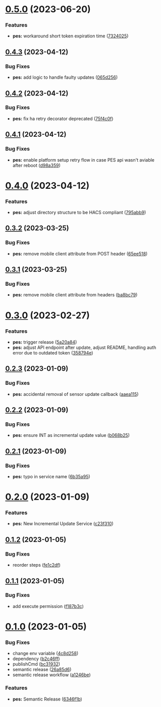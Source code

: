 # [0.5.0](https://github.com/StanislavBolshakov/ha-pes/compare/v0.4.3...v0.5.0) (2023-06-20)


### Features

* **pes:** workaround short token expiration time ([7324025](https://github.com/StanislavBolshakov/ha-pes/commit/7324025b2acc211b2464baaf73318ac314815655))

## [0.4.3](https://github.com/StanislavBolshakov/ha-pes/compare/v0.4.2...v0.4.3) (2023-04-12)


### Bug Fixes

* **pes:** add logic to handle faulty updates ([065d256](https://github.com/StanislavBolshakov/ha-pes/commit/065d256791181a1ec0082b58ae237efa32b95196))

## [0.4.2](https://github.com/StanislavBolshakov/ha-pes/compare/v0.4.1...v0.4.2) (2023-04-12)


### Bug Fixes

* **pes:** fix ha retry decorator deprecated ([75f4c0f](https://github.com/StanislavBolshakov/ha-pes/commit/75f4c0fde12266b53760b7d1aa3be6d6386918a0))

## [0.4.1](https://github.com/StanislavBolshakov/ha-pes/compare/v0.4.0...v0.4.1) (2023-04-12)


### Bug Fixes

* **pes:** enable platform setup retry flow in case PES api wasn't aviable after reboot ([d98a359](https://github.com/StanislavBolshakov/ha-pes/commit/d98a35955401bc0b81dd0195c258756bdc0e8778))

# [0.4.0](https://github.com/StanislavBolshakov/ha-pes/compare/v0.3.2...v0.4.0) (2023-04-12)


### Features

* **pes:** adjust directory structure to be HACS compliant ([795abb9](https://github.com/StanislavBolshakov/ha-pes/commit/795abb914cd2b3b755ef0d1a7ddccb2777fae068))

## [0.3.2](https://github.com/StanislavBolshakov/ha-pes/compare/v0.3.1...v0.3.2) (2023-03-25)


### Bug Fixes

* **pes:** remove mobile client attribute from POST header ([65ee518](https://github.com/StanislavBolshakov/ha-pes/commit/65ee518b5c64730bda50cda657f0bc3de89052e8))

## [0.3.1](https://github.com/StanislavBolshakov/ha-pes/compare/v0.3.0...v0.3.1) (2023-03-25)


### Bug Fixes

* **pes:** remove mobile client attribute from headers ([ba8bc79](https://github.com/StanislavBolshakov/ha-pes/commit/ba8bc793fd2b92ca2de4f8877e32a6df5fbce8a6))

# [0.3.0](https://github.com/StanislavBolshakov/ha-pes/compare/v0.2.3...v0.3.0) (2023-02-27)


### Features

* **pes:** trigger release ([5a20a84](https://github.com/StanislavBolshakov/ha-pes/commit/5a20a84b74123b79890236f36b68fd6cc511a694))
* **pes:** adjust API endpoint after update, adjust README, handling auth error due to outdated token ([358794e](https://github.com/StanislavBolshakov/ha-pes/commit/358794e00c8aef42bfb6f84dd2c06ca5e20306e1))

## [0.2.3](https://github.com/StanislavBolshakov/ha-pes/compare/v0.2.2...v0.2.3) (2023-01-09)


### Bug Fixes

* **pes:** accidental removal of sensor update callback ([aaea115](https://github.com/StanislavBolshakov/ha-pes/commit/aaea115c2bbef2c96cc3255b239e066d756d7918))

## [0.2.2](https://github.com/StanislavBolshakov/ha-pes/compare/v0.2.1...v0.2.2) (2023-01-09)


### Bug Fixes

* **pes:** ensure INT as incremental update value ([b068b25](https://github.com/StanislavBolshakov/ha-pes/commit/b068b25ee58a358332f1f1589373992ca9420794))

## [0.2.1](https://github.com/StanislavBolshakov/ha-pes/compare/v0.2.0...v0.2.1) (2023-01-09)


### Bug Fixes

* **pes:** typo in service name ([6b35a95](https://github.com/StanislavBolshakov/ha-pes/commit/6b35a95423c2029cc40d256057d89784dd67201b))

# [0.2.0](https://github.com/StanislavBolshakov/ha-pes/compare/v0.1.2...v0.2.0) (2023-01-09)


### Features

* **pes:** New Incremental Update Service ([c23f310](https://github.com/StanislavBolshakov/ha-pes/commit/c23f310d37e625ab76dd59eb97d7d9e645e39356))

## [0.1.2](https://github.com/StanislavBolshakov/ha-pes/compare/v0.1.1...v0.1.2) (2023-01-05)


### Bug Fixes

* reorder steps ([fe1c2df](https://github.com/StanislavBolshakov/ha-pes/commit/fe1c2dfc9f7c37a6f2f3f1986ea618fcb37287c4))

## [0.1.1](https://github.com/StanislavBolshakov/ha-pes/compare/v0.1.0...v0.1.1) (2023-01-05)


### Bug Fixes

* add execute permission ([f187b3c](https://github.com/StanislavBolshakov/ha-pes/commit/f187b3c8737274206f33c799076e9af81e39e5dd))

# [0.1.0](https://github.com/StanislavBolshakov/ha-pes/compare/v0.0.1...v0.1.0) (2023-01-05)


### Bug Fixes

* change env variable ([4c8d258](https://github.com/StanislavBolshakov/ha-pes/commit/4c8d2582ac3ead067e44f77dd9918b7a62a8fa0e))
* dependency ([b2c46ff](https://github.com/StanislavBolshakov/ha-pes/commit/b2c46ff0247e50b79c7667465c5ad3b41581f74a))
* publishCmd ([bc31932](https://github.com/StanislavBolshakov/ha-pes/commit/bc31932c0ee587c277ac1ec053bb249d2caa5a92))
* semantic release ([26a85d6](https://github.com/StanislavBolshakov/ha-pes/commit/26a85d6a32970e52cf333b0574921f145d5581a9))
* semantic release workflow ([a1246be](https://github.com/StanislavBolshakov/ha-pes/commit/a1246be955bb4ccd181571dedd0e77dcecf44ee1))


### Features

* **pes:** Semantic Release ([6346f1b](https://github.com/StanislavBolshakov/ha-pes/commit/6346f1bebf37c1e57fc0071a3bf39fe6fc645484))

